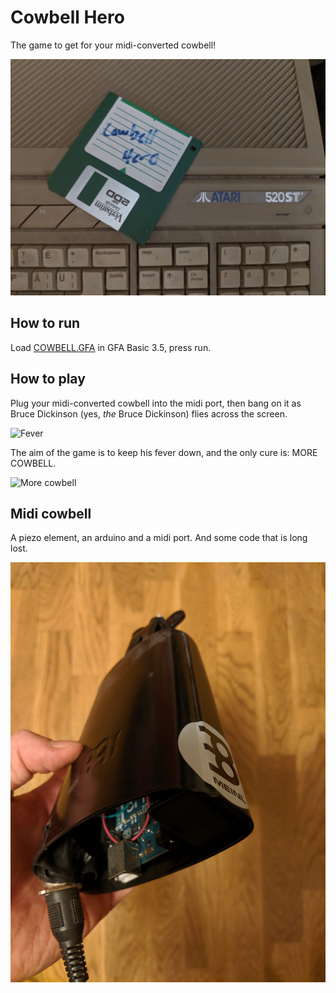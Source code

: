 # Cowbell Hero

The game to get for your midi-converted cowbell!

![Cowbell Hero Floppy Disk](disk.jpg)

## How to run

Load [COWBELL.GFA](COWBELL.GFA) in GFA Basic 3.5, press run.

## How to play

Plug your midi-converted cowbell into the midi port, then bang on it as Bruce Dickinson (yes, _the_ Bruce Dickinson) flies across the screen.

![Fever](fever.jpg)

The aim of the game is to keep his fever down, and the only cure is: MORE COWBELL.

![More cowbell](morecowbell.jpg)

## Midi cowbell

A piezo element, an arduino and a midi port. And some code that is long lost.

![Midi cowbell](cowbell.jpg)
